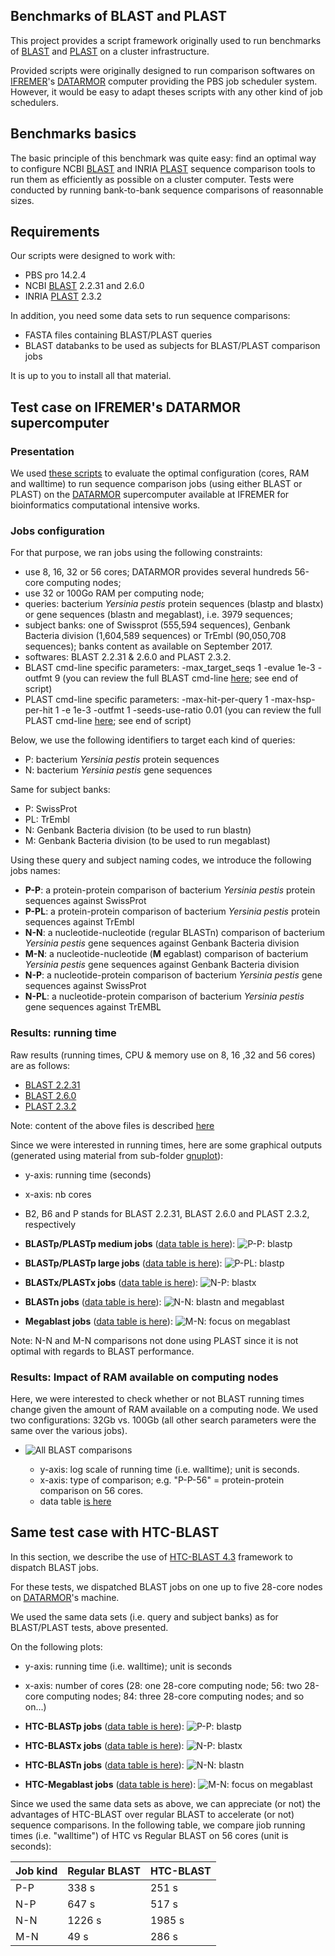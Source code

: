 ## Benchmarks of BLAST and PLAST

This project provides a script framework originally used to run benchmarks of [BLAST](https://blast.ncbi.nlm.nih.gov/Blast.cgi?CMD=Web&PAGE_TYPE=BlastDocs) and [PLAST](https://plast.inria.fr) on a cluster infrastructure.

Provided scripts were originally designed to run comparison softwares on [IFREMER](http://www.ifremer.fr)'s [DATARMOR](https://www.top500.org/system/178981) computer providing the PBS job scheduler system. However, it would be easy to adapt theses scripts with any other kind of job schedulers.

## Benchmarks basics

The basic principle of this benchmark was quite easy: find an optimal way to configure NCBI [BLAST](https://blast.ncbi.nlm.nih.gov/Blast.cgi?CMD=Web&PAGE_TYPE=BlastDocs) and INRIA [PLAST](https://plast.inria.fr) sequence comparison tools to run them as efficiently as possible on a cluster computer. Tests were conducted by running bank-to-bank sequence comparisons of reasonnable sizes.

## Requirements

Our scripts were designed to work with:

* PBS pro 14.2.4
* NCBI [BLAST](https://blast.ncbi.nlm.nih.gov/Blast.cgi?CMD=Web&PAGE_TYPE=BlastDocs) 2.2.31 and 2.6.0
* INRIA [PLAST](https://plast.inria.fr) 2.3.2

In addition, you need some data sets to run sequence comparisons:

* FASTA files containing BLAST/PLAST queries
* BLAST databanks to be used as subjects for BLAST/PLAST comparison jobs

It is up to you to install all that material.

## Test case on IFREMER's DATARMOR supercomputer

### Presentation

We used [these scripts](scripts) to evaluate the optimal configuration (cores, RAM and walltime) to run sequence comparison jobs (using either BLAST or PLAST) on the [DATARMOR](https://www.top500.org/system/178981) supercomputer available at IFREMER for bioinformatics computational intensive works.

### Jobs configuration

For that purpose, we ran jobs using the following constraints:

* use 8, 16, 32 or 56 cores; DATARMOR provides several hundreds 56-core computing nodes;
* use 32 or 100Go RAM per computing node;
* queries: bacterium *Yersinia pestis* protein sequences (blastp and blastx) or gene sequences (blastn and megablast), i.e. 3979 sequences;
* subject banks: one of Swissprot (555,594 sequences), Genbank Bacteria division (1,604,589 sequences) or TrEmbl (90,050,708 sequences); banks content as available on September 2017.
* softwares: BLAST 2.2.31 & 2.6.0 and PLAST 2.3.2.
* BLAST cmd-line specific parameters: -max_target_seqs 1 -evalue 1e-3 -outfmt 9 (you can review the full BLAST cmd-line [here](scripts/blast_template.txt); see end of script)
* PLAST cmd-line specific parameters: -max-hit-per-query 1 -max-hsp-per-hit 1 -e 1e-3 -outfmt 1 -seeds-use-ratio 0.01 (you can review the full PLAST cmd-line [here](scripts/plast_template.txt); see end of script)

Below, we use the following identifiers to target each kind of queries:

* P: bacterium *Yersinia pestis* protein sequences
* N: bacterium *Yersinia pestis* gene sequences

Same for subject banks:

* P: SwissProt
* PL: TrEmbl
* N: Genbank Bacteria division (to be used to run blastn)
* M: Genbank Bacteria division (to be used to run megablast)

Using these query and subject naming codes, we introduce the following jobs names:

* **P-P**: a protein-protein comparison of bacterium *Yersinia pestis* protein sequences against SwissProt
* **P-PL**: a protein-protein comparison of bacterium *Yersinia pestis* protein sequences against TrEmbl
* **N-N**: a nucleotide-nucleotide (regular BLASTn) comparison of bacterium *Yersinia pestis* gene sequences against Genbank Bacteria division
* **M-N**: a nucleotide-nucleotide (**M** egablast) comparison of bacterium *Yersinia pestis* gene sequences against Genbank Bacteria division
* **N-P**: a nucleotide-protein comparison of bacterium *Yersinia pestis* gene sequences against SwissProt
* **N-PL**: a nucleotide-protein comparison of bacterium *Yersinia pestis* gene sequences against TrEMBL

### Results: running time

Raw results (running times, CPU & memory use on 8, 16 ,32  and 56 cores) are as follows:

* [BLAST 2.2.31](results/results-blast-2.2.31.tsv)
* [BLAST 2.6.0](results/results-blast-2.6.0.tsv)
* [PLAST 2.3.2](results/results-blast-2.3.2.tsv)

Note: content of the above files is described [here](results/README.md)

Since we were interested in running times, here are some graphical outputs (generated using material from sub-folder [gnuplot](gnuplot)):

* y-axis: running time (seconds)
* x-axis: nb cores
* B2, B6 and P stands for BLAST 2.2.31, BLAST 2.6.0 and PLAST 2.3.2, respectively

* **BLASTp/PLASTp medium jobs** ([data table is here](gnuplot/pp-time.dat)): ![P-P: blastp](gnuplot/pp-time.png)
* **BLASTp/PLASTp large jobs** ([data table is here](gnuplot/ppl-time.dat)): ![P-PL: blastp](gnuplot/ppl-time.png)
* **BLASTx/PLASTx jobs** ([data table is here](gnuplot/np-time.dat)): ![N-P: blastx](gnuplot/np-time.png)
* **BLASTn jobs** ([data table is here](gnuplot/nn-time.dat)): ![N-N: blastn and megablast](gnuplot/nn-time.png)
* **Megablast jobs** ([data table is here](gnuplot/mn-time.dat)): ![M-N: focus on megablast](gnuplot/mn-time.png)

Note: N-N and M-N comparisons not done using PLAST since it is not optimal with regards to BLAST performance.

### Results: Impact of RAM available on computing nodes

Here, we were interested to check whether or not BLAST running times change given the amount of RAM available on a computing node. We used two configurations: 32Gb vs. 100Gb (all other search parameters were the same over the various jobs).

* ![All BLAST comparisons](gnuplot/mem-time.png)

    * y-axis: log scale of running time (i.e. walltime); unit is seconds.
    * x-axis: type of comparison; e.g. "P-P-56" = protein-protein comparison on 56 cores.
    * data table [is here](gnuplot/mem-time.dat)

## Same test case with HTC-BLAST

In this section, we describe the use of [HTC-BLAST 4.3](http://citeseerx.ist.psu.edu/viewdoc/download?doi=10.1.1.194.2320&rep=rep1&type=pdf) framework to dispatch BLAST jobs.

For these tests, we dispatched BLAST jobs on one up to five 28-core nodes on  [DATARMOR](https://www.top500.org/system/178981)'s machine.

We used the same data sets (i.e. query and subject banks) as for BLAST/PLAST tests, above presented.

On the following plots:

* y-axis: running time (i.e. walltime); unit is seconds
* x-axis: number of cores (28: one 28-core computing node; 56: two 28-core computing nodes; 84: three 28-core computing nodes; and so on...)

* **HTC-BLASTp jobs** ([data table is here](gnuplot/htc-pp-time.dat)): ![P-P: blastp](gnuplot/htc-pp-time.png)
* **HTC-BLASTx jobs** ([data table is here](gnuplot/htc-np-time.dat)): ![N-P: blastx](gnuplot/htc-np-time.png)
* **HTC-BLASTn jobs** ([data table is here](gnuplot/htc-nn-time.dat)): ![N-N: blastn](gnuplot/htc-nn-time.png)
* **HTC-Megablast jobs** ([data table is here](gnuplot/htc-mn-time.dat)): ![M-N: focus on megablast](gnuplot/htc-mn-time.png)

Since we used the same data sets as above, we can appreciate (or not) the advantages of HTC-BLAST over regular BLAST to accelerate (or not) sequence comparisons. In the following table, we compare jiob running times (i.e. "walltime") of HTC vs Regular BLAST on 56 cores (unit is seconds):

| Job kind | Regular BLAST | HTC-BLAST |
|----------|---------------|-----------|
| P-P      |    338 s      |    251 s  |
| N-P      |    647 s      |    517 s  |
| N-N      |   1226 s      |   1985 s  |
| M-N      |     49 s      |    286 s  |
